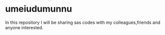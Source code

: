 # umeiudumunnu
In this repository I will be sharing sas codes with my colleagues,friends and anyone interested.

